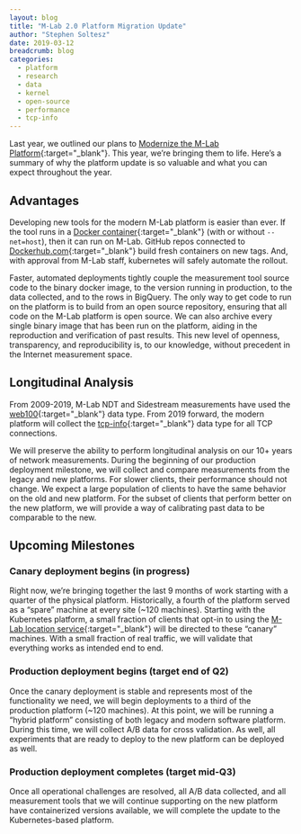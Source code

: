 ```yaml
---
layout: blog
title: "M-Lab 2.0 Platform Migration Update"
author: "Stephen Soltesz"
date: 2019-03-12
breadcrumb: blog
categories:
  - platform
  - research
  - data
  - kernel
  - open-source
  - performance
  - tcp-info
---
```


Last year, we outlined our plans to [Modernize the M-Lab
Platform][modernize]{:target="_blank"}. This year, we’re bringing them to
life. Here’s a summary of why the platform update is so valuable and what you
can expect throughout the year.

[modernize]: {{site.baseurl}}/blog/modernizing-mlab
<!--more-->

## Advantages

Developing new tools for the modern M-Lab platform is easier than ever. If
the tool runs in a [Docker container][docker]{:target="_blank"} (with or
without `--net=host`), then it can run on M-Lab. GitHub repos connected to
[Dockerhub.com][dockerhub]{:target="_blank"} build fresh containers on new
tags. And, with approval from M-Lab staff, kubernetes will safely automate
the rollout.

Faster, automated deployments tightly couple the measurement tool source code
to the binary docker image, to the version running in production, to the data
collected, and to the rows in BigQuery. The only way to get code to run on
the platform is to build from an open source repository, ensuring that all
code on the M-Lab platform is open source. We can also archive every single
binary image that has been run on the platform, aiding in the reproduction
and verification of past results. This new level of openness, transparency,
and reproducibility is, to our knowledge, without precedent in the Internet
measurement space.

[docker]: https://www.docker.com/resources/what-container
[dockerhub]: https://hub.docker.com/

## Longitudinal Analysis

From 2009-2019, M-Lab NDT and Sidestream measurements have used the
[web100][web100]{:target="_blank"} data type. From 2019 forward, the modern
platform will collect the [tcp-info][tcpinfo]{:target="_blank"} data type for
all TCP connections.

We will preserve the ability to perform longitudinal analysis on our 10+
years of network measurements. During the beginning of our production
deployment milestone, we will collect and compare measurements from the
legacy and new platforms. For slower clients, their performance should not
change. We expect a large population of clients to have the same behavior on
the old and new platform. For the subset of clients that perform better on
the new platform, we will provide a way of calibrating past data to be
comparable to the new.

[web100]: https://cloud.google.com/bigquery/docs/tcp-kis.txt
[tcpinfo]: https://github.com/m-lab/tcp-info/

## Upcoming Milestones

### Canary deployment begins (in progress)

Right now, we’re bringing together the last 9 months of work starting with a
quarter of the physical platform. Historically, a fourth of the platform
served as a “spare” machine at every site (~120 machines). Starting with the
Kubernetes platform, a small fraction of clients that opt-in to using the
[M-Lab location service][mlabns]{:target="_blank"} will be directed to these
“canary” machines. With a small fraction of real traffic, we will validate
that everything works as intended end to end.

[mlabns]: https://mlab-ns.appspot.com

### Production deployment begins (target end of Q2)

Once the canary deployment is stable and represents most of the functionality
we need, we will begin deployments to a third of the production platform
(~120 machines). At this point, we will be running a “hybrid platform”
consisting of both legacy and modern software platform. During this time, we
will collect A/B data for cross validation. As well, all experiments that are
ready to deploy to the new platform can be deployed as well.

### Production deployment completes (target mid-Q3)

Once all operational challenges are resolved, all A/B data collected, and all
measurement tools that we will continue supporting on the new platform have
containerized versions available, we will complete the update to the
Kubernetes-based platform.

